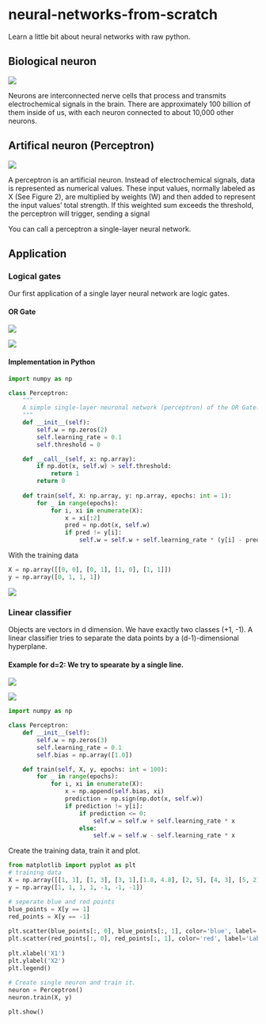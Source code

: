 # neural-networks-from-scratch
Learn a little bit about neural networks with raw python.

## Biological neuron

<p float="left">
   <img src="./res/biological_neuron.png">
</p>

Neurons are interconnected nerve cells that process and transmits electrochemical signals in the brain.
There are approximately 100 billion of them inside of us, with each neuron connected to about 10,000 other neurons.

## Artifical neuron (Perceptron)

<p float="left">
   <img src="./res/artifical_neuron.jpg">
</p>

A perceptron is an artificial neuron. Instead of electrochemical signals, data is represented as numerical values.
These input values, normally labeled as X (See Figure 2), are multiplied by weights (W) and then added to represent the input values’ total strength.
If this weighted sum exceeds the threshold, the perceptron will trigger, sending a signal

You can call a perceptron a single-layer neural network.

## Application

### Logical gates
Our first application of a single layer neural network are logic gates.

#### OR Gate

<p float="left">
   <img src="./res/OR_gate.jpg">
</p>

<p float="left">
   <img src="./res/perceptron_OR.jpg">
</p>


#### Implementation in Python

```python
import numpy as np

class Perceptron:
    """
    A simple single-layer neuronal network (perceptron) of the OR Gate. 
    """
    def __init__(self):
        self.w = np.zeros(2)
        self.learning_rate = 0.1
        self.threshold = 0

    def __call__(self, x: np.array):
        if np.dot(x, self.w) > self.threshold:
            return 1
        return 0
    
    def train(self, X: np.array, y: np.array, epochs: int = 1):
        for _ in range(epochs):
            for i, xi in enumerate(X):
                x = xi[:2]
                pred = np.dot(x, self.w)
                if pred != y[i]:
                    self.w = self.w + self.learning_rate * (y[i] - pred) * x
```

With the training data

```python
X = np.array([[0, 0], [0, 1], [1, 0], [1, 1]])
y = np.array([0, 1, 1, 1])
```

<p float="left">
   <img src="./res/update_OR.jpg">
</p>

### Linear classifier
Objects are vectors in d dimension. We have exactly two classes (+1, -1). A linear classifier tries to separate the data points by a (d-1)-dimensional hyperplane.

#### Example for d=2: We try to spearate by a single line.

<p float="left">
   <img src="./res/2d_example.jpg">
</p>

<p float="left">
   <img src="./res/perceptron_linear_classifier.jpg">
</p>

```python
import numpy as np

class Perceptron:
    def __init__(self):
        self.w = np.zeros(3)
        self.learning_rate = 0.1
        self.bias = np.array([1.0])

    def train(self, X, y, epochs: int = 100):
        for _ in range(epochs):
            for i, xi in enumerate(X):
                x = np.append(self.bias, xi)
                prediction = np.sign(np.dot(x, self.w))
                if prediction != y[i]:
                    if prediction <= 0:
                        self.w = self.w + self.learning_rate * x
                    else: 
                        self.w = self.w - self.learning_rate * x
```

Create the training data, train it and plot.

```python
from matplotlib import pyplot as plt
# training data 
X = np.array([[1, 1], [1, 3], [3, 1],[1.8, 4.8], [2, 5], [4, 3], [5, 2]])
y = np.array([1, 1, 1, 1, -1, -1, -1])

# seperate blue and red points   
blue_points = X[y == 1] 
red_points = X[y == -1]
    
plt.scatter(blue_points[:, 0], blue_points[:, 1], color='blue', label='Label 1')
plt.scatter(red_points[:, 0], red_points[:, 1], color='red', label='Label -1')
   
plt.xlabel('X1')
plt.ylabel('X2')
plt.legend()
    
# Create single neuron and train it.
neuron = Perceptron()
neuron.train(X, y)

plt.show()
```







